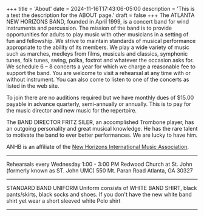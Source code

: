 +++
title = 'About'
date = 2024-11-16T17:43:06-05:00
description = 'This is a test the description for the ABOUT page.'
draft = false
+++
The ATLANTA NEW HORIZONS BAND, founded in April 1999, is a concert band for wind instruments and percussion. The mission of the band is to provide opportunities for adults to play music with other musicians in a setting of fun and fellowship. We strive to maintain standards of musical performance appropriate to the ability of its members.
We play a wide variety of music such as marches, medleys from films, musicals and classics, symphonic tunes, folk tunes, swing, polka, foxtrot and whatever the occasion asks for. We schedule 6 – 8 concerts a year for which we charge a reasonable fee to support the band. You are welcome to visit a rehearsal at any time with or without instrument. You can also come to listen to one of the concerts as listed in the web site.

To join there are no auditions required but we have monthly dues of $15.00 payable in advance quarterly, semi-annually or annually. This is to pay for the music director and new music for the repertoire.

The BAND DIRECTOR FRITZ SILER, an accomplished Trombone player, has an outgoing personality and great musical knowledge. He has the rare talent to motivate the band to ever better performances. We are lucky to have him.

ANHB is an affiliate of the [New Horizons International Music Association](https://newhorizonsmusic.org/). 

**************************************************************************
Rehearsals every Wednesday 1:00 - 3:00 PM
Redwood Church at St. John (formerly known as ST. John UMC)
550 Mt. Paran Road
Atlanta, GA 30327

**************************************************************************

STANDARD BAND UNIFORM
Uniform consists of WHITE BAND SHIRT, black pants/skirts, black socks and shoes.
If you don't have the new white band shirt yet wear a short sleeved white Polo shirt

**********************************************************